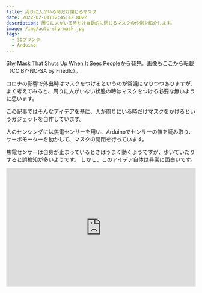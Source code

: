 ```yaml
---
title: 周りに人がいる時だけ閉じるマスク
date: 2022-02-01T12:45:42.802Z
description: 周りに人がいる時だけ自動的に閉じるマスクの作例を紹介します。
image: /img/auto-shy-mask.jpg
tags:
  - 3Dプリンタ
  - Arduino
---
```

[Shy Mask That Shuts Up When It Sees People](https://www.instructables.com/Shy-Mask-That-Shuts-Up-When-It-Sees-People/)から発見。画像もここから転載（CC BY-NC-SA bý Friedlc）。

コロナの影響で外出時はマスクをつけるというのが常識になりつつありますが、よく考えてみると、周りに人がいない状態の時はマスクをつける必要な無いように思います。

この記事ではそんなアイデアを基に、人が周りにいる時だけマスクをかけるというガジェットを自作しています。

人のセンシングには焦電センサーを用い、Arduinoでセンサーの値を読み取り、サーボモーターを動かして、マスクの開閉を行っています。

焦電センサーは自身が止まっているときはうまく動くようですが、歩いていたりすると誤検知が多いようです。
しかし、このアイデア自体は非常に面白いです。

<iframe width="100%" height="315" src="https://www.youtube.com/embed/DuxCehVRyYw" title="YouTube video player" frameborder="0" allow="accelerometer; autoplay; clipboard-write; encrypted-media; gyroscope; picture-in-picture" allowfullscreen></iframe>
